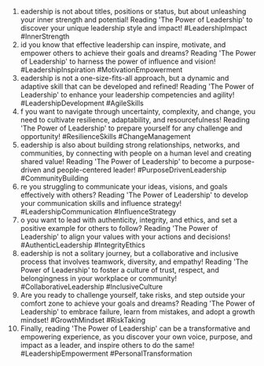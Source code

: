 1. eadership is not about titles, positions or status, but about unleashing your inner strength and potential! Reading 'The Power of Leadership' to discover your unique leadership style and impact! #LeadershipImpact #InnerStrength
2. id you know that effective leadership can inspire, motivate, and empower others to achieve their goals and dreams? Reading 'The Power of Leadership' to harness the power of influence and vision! #LeadershipInspiration #MotivationEmpowerment
3. eadership is not a one-size-fits-all approach, but a dynamic and adaptive skill that can be developed and refined! Reading 'The Power of Leadership' to enhance your leadership competencies and agility! #LeadershipDevelopment #AgileSkills
4. f you want to navigate through uncertainty, complexity, and change, you need to cultivate resilience, adaptability, and resourcefulness! Reading 'The Power of Leadership' to prepare yourself for any challenge and opportunity! #ResilienceSkills #ChangeManagement
5. eadership is also about building strong relationships, networks, and communities, by connecting with people on a human level and creating shared value! Reading 'The Power of Leadership' to become a purpose-driven and people-centered leader! #PurposeDrivenLeadership #CommunityBuilding
6. re you struggling to communicate your ideas, visions, and goals effectively with others? Reading 'The Power of Leadership' to develop your communication skills and influence strategy! #LeadershipCommunication #InfluenceStrategy
7. o you want to lead with authenticity, integrity, and ethics, and set a positive example for others to follow? Reading 'The Power of Leadership' to align your values with your actions and decisions! #AuthenticLeadership #IntegrityEthics
8. eadership is not a solitary journey, but a collaborative and inclusive process that involves teamwork, diversity, and empathy! Reading 'The Power of Leadership' to foster a culture of trust, respect, and belongingness in your workplace or community! #CollaborativeLeadership #InclusiveCulture
9. Are you ready to challenge yourself, take risks, and step outside your comfort zone to achieve your goals and dreams? Reading 'The Power of Leadership' to embrace failure, learn from mistakes, and adopt a growth mindset! #GrowthMindset #RiskTaking
10. Finally, reading 'The Power of Leadership' can be a transformative and empowering experience, as you discover your own voice, purpose, and impact as a leader, and inspire others to do the same! #LeadershipEmpowerment #PersonalTransformation